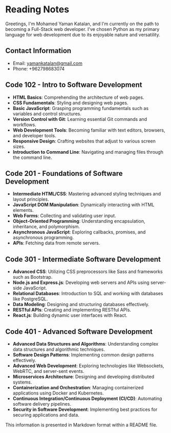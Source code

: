 # Reading Notes

Greetings, I'm Mohamed Yaman Katalan, and I'm currently on the path to becoming a Full-Stack web developer. I've chosen Python as my primary language for web development due to its enjoyable nature and versatility.

## Contact Information
- Email: yamankatalan@gmail.com
- Phone: +962798683074

## Code 102 - Intro to Software Development
- **HTML Basics**: Comprehending the architecture of web pages.
- **CSS Fundamentals**: Styling and designing web pages.
- **Basic JavaScript**: Grasping programming fundamentals such as variables and control structures.
- **Version Control with Git**: Learning essential Git commands and workflows.
- **Web Development Tools**: Becoming familiar with text editors, browsers, and developer tools.
- **Responsive Design**: Crafting websites that adjust to various screen sizes.
- **Introduction to Command Line**: Navigating and managing files through the command line.

## Code 201 - Foundations of Software Development
- **Intermediate HTML/CSS**: Mastering advanced styling techniques and layout principles.
- **JavaScript DOM Manipulation**: Dynamically interacting with HTML elements.
- **Web Forms**: Collecting and validating user input.
- **Object-Oriented Programming**: Understanding encapsulation, inheritance, and polymorphism.
- **Asynchronous JavaScript**: Exploring callbacks, promises, and asynchronous programming.
- **APIs**: Fetching data from remote servers.
  
## Code 301 - Intermediate Software Development
- **Advanced CSS**: Utilizing CSS preprocessors like Sass and frameworks such as Bootstrap.
- **Node.js and Express.js**: Developing web servers and APIs using server-side JavaScript.
- **Relational Databases**: Introduction to SQL and working with databases like PostgreSQL.
- **Data Modeling**: Designing and structuring databases effectively.
- **RESTful APIs**: Creating and implementing RESTful APIs.
- **React.js**: Building dynamic user interfaces with React.

## Code 401 - Advanced Software Development
- **Advanced Data Structures and Algorithms**: Understanding complex data structures and algorithmic techniques.
- **Software Design Patterns**: Implementing common design patterns effectively.
- **Advanced Web Development**: Exploring technologies like Websockets, WebRTC, and server-sent events.
- **Microservices Architecture**: Designing and developing distributed systems.
- **Containerization and Orchestration**: Managing containerized applications using Docker and Kubernetes.
- **Continuous Integration/Continuous Deployment (CI/CD)**: Automating software delivery pipelines.
- **Security in Software Development**: Implementing best practices for securing applications and data.

This information is presented in Markdown format within a README file.
